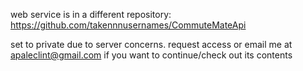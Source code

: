 web service is in a different repository: https://github.com/takennnusernames/CommuteMateApi

set to private due to server concerns. request access or email me at apaleclint@gmail.com if you want to continue/check out its contents 
